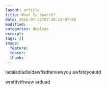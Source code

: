 ```yaml
---
layout: article
title: What Is Search?
date: 2016-07-22T07:40:12-07:00
modified: 
categories: devlogs
excerpt:
tags: []
image:
  feature:
  teaser:
  thumb:
---
```


ladaladladlaldawfisdtenvawyou
awfstdyoautd



wrsfdvtftwaw
arduad
